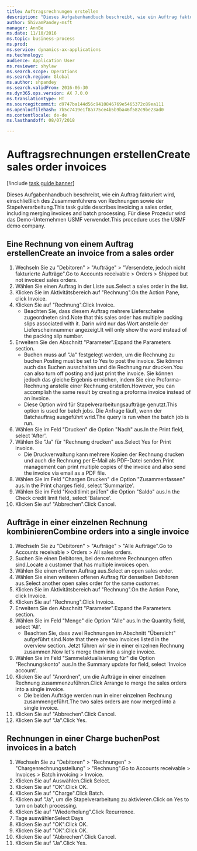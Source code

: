 ```yaml
--- 
title: Auftragsrechnungen erstellen
description: "Dieses Aufgabenhandbuch beschreibt, wie ein Auftrag fakturiert wird, einschließlich des Zusammenführens von Rechnungen sowie der Stapelverarbeitung."
author: ShivamPandey-msft
manager: AnnBe
ms.date: 11/10/2016
ms.topic: business-process
ms.prod: 
ms.service: dynamics-ax-applications
ms.technology: 
audience: Application User
ms.reviewer: shylaw
ms.search.scope: Operations
ms.search.region: Global
ms.author: shpandey
ms.search.validFrom: 2016-06-30
ms.dyn365.ops.version: AX 7.0.0
ms.translationtype: HT
ms.sourcegitcommit: d9747ba144d56c9410846769e5465372c89ea111
ms.openlocfilehash: 7b5c7419e1f8a775ce4b5b9ba46f582c9be23ad0
ms.contentlocale: de-de
ms.lasthandoff: 08/07/2018

---
```

# <a name="create-sales-order-invoices"></a><span data-ttu-id="e0246-103">Auftragsrechnungen erstellen</span><span class="sxs-lookup"><span data-stu-id="e0246-103">Create sales order invoices</span></span>

[!include [task guide banner](../../includes/task-guide-banner.md)]

<span data-ttu-id="e0246-104">Dieses Aufgabenhandbuch beschreibt, wie ein Auftrag fakturiert wird, einschließlich des Zusammenführens von Rechnungen sowie der Stapelverarbeitung.</span><span class="sxs-lookup"><span data-stu-id="e0246-104">This task guide describes invoicing a sales order, including merging invoices and batch processing.</span></span> <span data-ttu-id="e0246-105">Für diese Prozedur wird das Demo-Unternehmen USMF verwendet.</span><span class="sxs-lookup"><span data-stu-id="e0246-105">This procedure uses the USMF demo company.</span></span>


## <a name="create-an-invoice-from-a-sales-order"></a><span data-ttu-id="e0246-106">Eine Rechnung von einem Auftrag erstellen</span><span class="sxs-lookup"><span data-stu-id="e0246-106">Create an invoice from a sales order</span></span>
1. <span data-ttu-id="e0246-107">Wechseln Sie zu "Debitoren" > "Aufträge" > "Versendete, jedoch nicht fakturierte Aufträge".</span><span class="sxs-lookup"><span data-stu-id="e0246-107">Go to Accounts receivable > Orders > Shipped but not invoiced sales orders.</span></span>
2. <span data-ttu-id="e0246-108">Wählen Sie einen Auftrag in der Liste aus.</span><span class="sxs-lookup"><span data-stu-id="e0246-108">Select a sales order in the list.</span></span> 
3. <span data-ttu-id="e0246-109">Klicken Sie im Aktivitätsbereich auf "Rechnung".</span><span class="sxs-lookup"><span data-stu-id="e0246-109">On the Action Pane, click Invoice.</span></span>
4. <span data-ttu-id="e0246-110">Klicken Sie auf "Rechnung".</span><span class="sxs-lookup"><span data-stu-id="e0246-110">Click Invoice.</span></span>
    * <span data-ttu-id="e0246-111">Beachten Sie, dass diesem Auftrag mehrere Lieferscheine zugeordneten sind.</span><span class="sxs-lookup"><span data-stu-id="e0246-111">Note that this sales order has multiple packing slips associated with it.</span></span> <span data-ttu-id="e0246-112">Darin wird nur das Wort <multiple> anstelle der Lieferscheinnummer angezeigt.</span><span class="sxs-lookup"><span data-stu-id="e0246-112">It will only show the word <multiple> instead of the packing slip number.</span></span>  
5. <span data-ttu-id="e0246-113">Erweitern Sie den Abschnitt "Parameter".</span><span class="sxs-lookup"><span data-stu-id="e0246-113">Expand the Parameters section.</span></span>
    * <span data-ttu-id="e0246-114">Buchen muss auf "Ja" festgelegt werden, um die Rechnung zu buchen.</span><span class="sxs-lookup"><span data-stu-id="e0246-114">Posting must be set to Yes to post the invoice.</span></span> <span data-ttu-id="e0246-115">Sie können auch das Buchen ausschalten und die Rechnung nur drucken.</span><span class="sxs-lookup"><span data-stu-id="e0246-115">You can also turn off posting and just print the invoice.</span></span> <span data-ttu-id="e0246-116">Sie können jedoch das gleiche Ergebnis erreichen, indem Sie eine Proforma-Rechnung anstelle einer Rechnung erstellen.</span><span class="sxs-lookup"><span data-stu-id="e0246-116">However, you can accomplish the same result by creating a proforma invoice instead of an invoice.</span></span>  
    * <span data-ttu-id="e0246-117">Diese Option wird für Stapelverarbeitungsaufträge genutzt.</span><span class="sxs-lookup"><span data-stu-id="e0246-117">This option is used for batch jobs.</span></span> <span data-ttu-id="e0246-118">Die Anfrage läuft, wenn der Batchauftrag ausgeführt wrid.</span><span class="sxs-lookup"><span data-stu-id="e0246-118">The query is run when the batch job is run.</span></span>    
6. <span data-ttu-id="e0246-119">Wählen Sie im Feld "Drucken" die Option "Nach" aus.</span><span class="sxs-lookup"><span data-stu-id="e0246-119">In the Print field, select 'After'.</span></span>
7. <span data-ttu-id="e0246-120">Wählen Sie "Ja" für "Rechnung drucken" aus.</span><span class="sxs-lookup"><span data-stu-id="e0246-120">Select Yes for Print invoice.</span></span>
    * <span data-ttu-id="e0246-121">Die Druckverwaltung kann mehrere Kopien der Rechnung drucken und auch die Rechnung per E-Mail als PDF-Datei senden.</span><span class="sxs-lookup"><span data-stu-id="e0246-121">Print management can print  multiple copies of the invoice and also send the invoice via email as a PDF file.</span></span>  
8. <span data-ttu-id="e0246-122">Wählen Sie im Feld "Chargen Drucken" die Option "Zusammenfassen" aus.</span><span class="sxs-lookup"><span data-stu-id="e0246-122">In the Print charges field, select 'Summarize'.</span></span>
9. <span data-ttu-id="e0246-123">Wählen Sie im Feld "Kreditlimit prüfen" die Option "Saldo" aus.</span><span class="sxs-lookup"><span data-stu-id="e0246-123">In the Check credit limit field, select 'Balance'.</span></span>
10. <span data-ttu-id="e0246-124">Klicken Sie auf "Abbrechen".</span><span class="sxs-lookup"><span data-stu-id="e0246-124">Click Cancel.</span></span>

## <a name="combine-orders-into-a-single-invoice"></a><span data-ttu-id="e0246-125">Aufträge in einer einzelnen Rechnung kombinieren</span><span class="sxs-lookup"><span data-stu-id="e0246-125">Combine orders into a single invoice</span></span>
1. <span data-ttu-id="e0246-126">Wechseln Sie zu "Debitoren" > "Aufträge" > "Alle Aufträge".</span><span class="sxs-lookup"><span data-stu-id="e0246-126">Go to Accounts receivable > Orders > All sales orders.</span></span>
2. <span data-ttu-id="e0246-127">Suchen Sie einen Debitoren, bei dem mehrere Rechnungen offen sind.</span><span class="sxs-lookup"><span data-stu-id="e0246-127">Locate a customer that has multiple invoices open.</span></span>
3. <span data-ttu-id="e0246-128">Wählen Sie einen offenen Auftrag aus.</span><span class="sxs-lookup"><span data-stu-id="e0246-128">Select an open sales order.</span></span>
4. <span data-ttu-id="e0246-129">Wählen Sie einen weiteren offenen Auftrag für denselben Debitoren aus.</span><span class="sxs-lookup"><span data-stu-id="e0246-129">Select another open sales order for the same customer.</span></span>
5. <span data-ttu-id="e0246-130">Klicken Sie im Aktivitätsbereich auf "Rechnung".</span><span class="sxs-lookup"><span data-stu-id="e0246-130">On the Action Pane, click Invoice.</span></span>
6. <span data-ttu-id="e0246-131">Klicken Sie auf "Rechnung".</span><span class="sxs-lookup"><span data-stu-id="e0246-131">Click Invoice.</span></span>
7. <span data-ttu-id="e0246-132">Erweitern Sie den Abschnitt "Parameter".</span><span class="sxs-lookup"><span data-stu-id="e0246-132">Expand the Parameters section.</span></span>
8. <span data-ttu-id="e0246-133">Wählen Sie im Feld "Menge" die Option "Alle" aus.</span><span class="sxs-lookup"><span data-stu-id="e0246-133">In the Quantity field, select 'All'.</span></span>
    * <span data-ttu-id="e0246-134">Beachten Sie, dass zwei Rechnungen im Abschnitt "Übersicht" aufgeführt sind.</span><span class="sxs-lookup"><span data-stu-id="e0246-134">Note that there are two invoices listed in the overview section.</span></span> <span data-ttu-id="e0246-135">Jetzt führen wir sie in einer einzelnen Rechnung zusammen.</span><span class="sxs-lookup"><span data-stu-id="e0246-135">Now let's merge them into a single invoice.</span></span>  
9. <span data-ttu-id="e0246-136">Wählen Sie im Feld "Sammelaktualisierung für" die Option "Rechnungskonto" aus.</span><span class="sxs-lookup"><span data-stu-id="e0246-136">In the Summary update for field, select 'Invoice account'.</span></span>
10. <span data-ttu-id="e0246-137">Klicken Sie auf "Anordnen", um die Aufträge in einer einzelnen Rechnung zusammenzuführen.</span><span class="sxs-lookup"><span data-stu-id="e0246-137">Click Arrange to merge the sales orders into a single invoice.</span></span>
    * <span data-ttu-id="e0246-138">Die beiden Aufträge werden nun in einer einzelnen Rechnung zusammengeführt.</span><span class="sxs-lookup"><span data-stu-id="e0246-138">The two sales orders are now merged into a single invoice.</span></span>   
11. <span data-ttu-id="e0246-139">Klicken Sie auf "Abbrechen".</span><span class="sxs-lookup"><span data-stu-id="e0246-139">Click Cancel.</span></span>
12. <span data-ttu-id="e0246-140">Klicken Sie auf "Ja".</span><span class="sxs-lookup"><span data-stu-id="e0246-140">Click Yes.</span></span>

## <a name="post-invoices-in-a-batch"></a><span data-ttu-id="e0246-141">Rechnungen in einer Charge buchen</span><span class="sxs-lookup"><span data-stu-id="e0246-141">Post invoices in a batch</span></span>
1. <span data-ttu-id="e0246-142">Wechseln Sie zu "Debitoren" > "Rechnungen" > "Chargenrechnungsstellung" > "Rechnung".</span><span class="sxs-lookup"><span data-stu-id="e0246-142">Go to Accounts receivable > Invoices > Batch invoicing > Invoice.</span></span>
2. <span data-ttu-id="e0246-143">Klicken Sie auf Auswählen.</span><span class="sxs-lookup"><span data-stu-id="e0246-143">Click Select.</span></span>
3. <span data-ttu-id="e0246-144">Klicken Sie auf "OK".</span><span class="sxs-lookup"><span data-stu-id="e0246-144">Click OK.</span></span>
4. <span data-ttu-id="e0246-145">Klicken Sie auf "Charge".</span><span class="sxs-lookup"><span data-stu-id="e0246-145">Click Batch.</span></span>
5. <span data-ttu-id="e0246-146">Klicken auf "Ja", um die Stapelverarbeitung zu aktivieren.</span><span class="sxs-lookup"><span data-stu-id="e0246-146">Click on Yes to turn on batch processing.</span></span>
6. <span data-ttu-id="e0246-147">Klicken Sie auf "Wiederholung".</span><span class="sxs-lookup"><span data-stu-id="e0246-147">Click Recurrence.</span></span>
7. <span data-ttu-id="e0246-148">Tage auswählen</span><span class="sxs-lookup"><span data-stu-id="e0246-148">Select Days</span></span>
8. <span data-ttu-id="e0246-149">Klicken Sie auf "OK".</span><span class="sxs-lookup"><span data-stu-id="e0246-149">Click OK.</span></span>
9. <span data-ttu-id="e0246-150">Klicken Sie auf "OK".</span><span class="sxs-lookup"><span data-stu-id="e0246-150">Click OK.</span></span>
10. <span data-ttu-id="e0246-151">Klicken Sie auf "Abbrechen".</span><span class="sxs-lookup"><span data-stu-id="e0246-151">Click Cancel.</span></span>
11. <span data-ttu-id="e0246-152">Klicken Sie auf "Ja".</span><span class="sxs-lookup"><span data-stu-id="e0246-152">Click Yes.</span></span>


